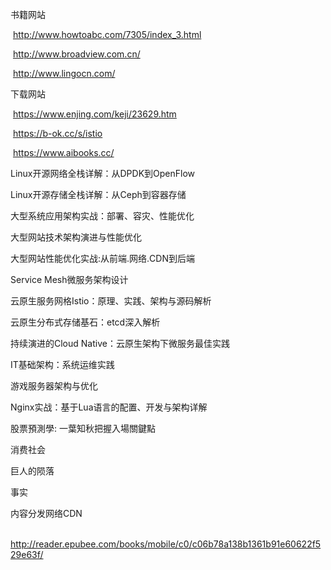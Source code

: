 书籍网站

​	http://www.howtoabc.com/7305/index_3.html

​	http://www.broadview.com.cn/

​	http://www.lingocn.com/

下载网站

​	https://www.enjing.com/keji/23629.htm

​	https://b-ok.cc/s/istio

​	https://www.aibooks.cc/

Linux开源网络全栈详解：从DPDK到OpenFlow

Linux开源存储全栈详解：从Ceph到容器存储

大型系统应用架构实战：部署、容灾、性能优化

大型网站技术架构演进与性能优化

大型网站性能优化实战:从前端.网络.CDN到后端

Service Mesh微服务架构设计

云原生服务网格Istio：原理、实践、架构与源码解析 

云原生分布式存储基石：etcd深入解析

持续演进的Cloud Native：云原生架构下微服务最佳实践

IT基础架构：系统运维实践

游戏服务器架构与优化

Nginx实战：基于Lua语言的配置、开发与架构详解

股票預測學: 一葉知秋把握入場關鍵點

消费社会

巨人的陨落

事实

内容分发网络CDN

​	http://reader.epubee.com/books/mobile/c0/c06b78a138b1361b91e60622f529e63f/